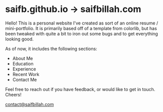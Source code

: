 # saifb.github.io -> saifbillah.com

Hello! This is a personal website I've created as sort of an online resume / mini-portfolio. It is primarily based off of a template from colorlib, but has been tweaked with quite a bit to iron out some bugs and to get everything looking good. 

As of now, it includes the following sections:
- About Me
- Education
- Experience
- Recent Work
- Contact Me

Feel free to reach out if you have feedback, or would like to get in touch. Cheers!

contact@saifbillah.com
